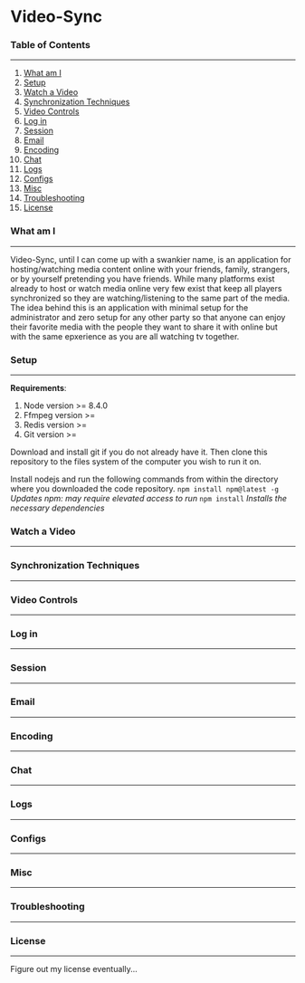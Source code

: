 # Video-Sync

### Table of Contents
---
1. [What am I](#what-am-i)
2. [Setup](#setup)
3. [Watch a Video](#watch-a-video)
4. [Synchronization Techniques](#synchronization-techniques)
5. [Video Controls](#video-controls)
6. [Log in](#log%20in)
7. [Session](#session)
8. [Email](#email)
9. [Encoding](#encoding)
10. [Chat](#chat)
11. [Logs](#logs)
12. [Configs](#configs)
13. [Misc](#misc)
14. [Troubleshooting](#troubleshooting)
15. [License](#license)

### What am I
---
Video-Sync, until I can come up with a swankier name, is an application for hosting/watching media content online with your friends, family, strangers, or by yourself pretending you have friends. While many platforms exist already to host or watch media online very few exist that keep all players synchronized so they are watching/listening to the same part of the media. The idea behind this is an application with minimal setup for the administrator and zero setup for any other party so that anyone can enjoy their favorite media with the people they want to share it with online but with the same epxerience as you are all watching tv together.

### Setup
---
**Requirements**:
1. Node version >= 8.4.0
2. Ffmpeg version >=
3. Redis version >=
4. Git version >=

Download and install git if you do not already have it. Then clone this repository to the files system of the computer you wish to run it on.

Install nodejs and run the following commands from within the directory where you downloaded the code repository.
```npm install npm@latest -g``` *Updates npm: may require elevated access to run*
```npm install``` *Installs the necessary dependencies*

### Watch a Video
---
### Synchronization Techniques
---
### Video Controls
---
### Log in
---
### Session
---
### Email
---
### Encoding
---
### Chat
---
### Logs
---
### Configs
---
### Misc
---
### Troubleshooting
---
### License
---
Figure out my license eventually...
